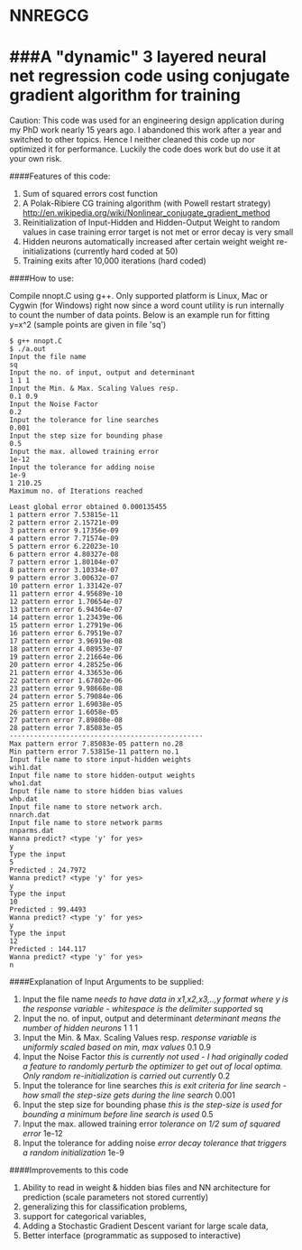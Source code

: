 NNREGCG
=======

###A "dynamic" 3 layered neural net regression code using conjugate gradient algorithm for training
======================================================================================

Caution: This code was used for an engineering design application during my PhD work nearly 15 years ago. I abandoned this work after a year and switched to other topics. Hence I neither cleaned this code up nor optimized it for performance. Luckily the code does work but do use it at your own risk.

####Features of this code:

1. Sum of squared errors cost function
2. A Polak-Ribiere CG training algorithm (with Powell restart strategy) http://en.wikipedia.org/wiki/Nonlinear_conjugate_gradient_method
3. Reinitialization of Input-Hidden and Hidden-Output Weight to random values in case training error target is not met or error decay is very small
4. Hidden neurons automatically increased after certain weight weight re-initializations (currently hard coded at 50)
5. Training exits after 10,000 iterations (hard coded)


####How to use:

Compile nnopt.C using g++. Only supported platform is Linux, Mac or Cygwin (for Windows) right now since a word count utility is run internally to count the number of data points. Below is an example run for fitting y=x^2 (sample points are given in file 'sq')

```
$ g++ nnopt.C
$ ./a.out
Input the file name
sq
Input the no. of input, output and determinant
1 1 1
Input the Min. & Max. Scaling Values resp.
0.1 0.9
Input the Noise Factor
0.2
Input the tolerance for line searches
0.001
Input the step size for bounding phase
0.5
Input the max. allowed training error
1e-12
Input the tolerance for adding noise
1e-9
1 210.25
Maximum no. of Iterations reached

Least global error obtained 0.000135455
1 pattern error 7.53815e-11
2 pattern error 2.15721e-09
3 pattern error 9.17356e-09
4 pattern error 7.71574e-09
5 pattern error 6.22023e-10
6 pattern error 4.80327e-08
7 pattern error 1.80104e-07
8 pattern error 3.10334e-07
9 pattern error 3.00632e-07
10 pattern error 1.33142e-07
11 pattern error 4.95689e-10
12 pattern error 1.70654e-07
13 pattern error 6.94364e-07
14 pattern error 1.23439e-06
15 pattern error 1.27919e-06
16 pattern error 6.79519e-07
17 pattern error 3.96919e-08
18 pattern error 4.08953e-07
19 pattern error 2.21664e-06
20 pattern error 4.28525e-06
21 pattern error 4.33653e-06
22 pattern error 1.67802e-06
23 pattern error 9.98668e-08
24 pattern error 5.79084e-06
25 pattern error 1.69038e-05
26 pattern error 1.6058e-05
27 pattern error 7.89808e-08
28 pattern error 7.85083e-05
------------------------------------------------
Max pattern error 7.85083e-05 pattern no.28
Min pattern error 7.53815e-11 pattern no.1
Input file name to store input-hidden weights
wih1.dat
Input file name to store hidden-output weights
who1.dat
Input file name to store hidden bias values
whb.dat
Input file name to store network arch.
nnarch.dat
Input file name to store network parms
nnparms.dat
Wanna predict? <type 'y' for yes>
y
Type the input
5
Predicted : 24.7972
Wanna predict? <type 'y' for yes>
y
Type the input
10
Predicted : 99.4493
Wanna predict? <type 'y' for yes>
y
Type the input
12
Predicted : 144.117
Wanna predict? <type 'y' for yes>
n
```

####Explanation of Input Arguments to be supplied:

1. Input the file name *needs to have data in x1,x2,x3,..,y format where y is the response variable - whitespace is the delimiter supported*
sq
2. Input the no. of input, output and determinant *determinant means the number of hidden neurons*
1 1 1
3. Input the Min. & Max. Scaling Values resp. *response variable is uniformly scaled based on min, max values*
0.1 0.9
4. Input the Noise Factor *this is currently not used - I had originally coded a feature to randomly perturb the optimizer to get out of local optima. Only random re-initialization is carried out currently*
0.2
5. Input the tolerance for line searches *this is exit criteria for line search - how small the step-size gets during the line search*
0.001
6. Input the step size for bounding phase *this is the step-size is used for bounding a minimum before line search is used*
0.5
7. Input the max. allowed training error *tolerance on 1/2 sum of squared error*
1e-12
8. Input the tolerance for adding noise *error decay tolerance that triggers a random initialization*
1e-9


####Improvements to this code

1. Ability to read in weight & hidden bias files and NN architecture for prediction (scale parameters not stored currently)
2. generalizing this for classification problems, 
3. support for categorical variables, 
4. Adding a Stochastic Gradient Descent variant for large scale data, 
5. Better interface (programmatic as supposed to interactive)
